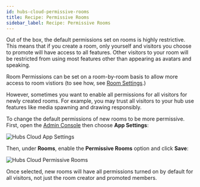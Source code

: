 ```yaml
---
id: hubs-cloud-permissive-rooms
title: Recipe: Permissive Rooms
sidebar_label: Recipe: Permissive Rooms
---
```


Out of the box, the default permissions set on rooms is highly restrictive. This means that if you create a room, only yourself and visitors you choose to promote will have access to all features. Other visitors to your room will be restricted from using most features other than appearing as avatars and speaking.

Room Permissions can be set on a room-by-room basis to allow more access to room vistiors (to see how, see [Room Settings](./hubs-room-settings.md).)

However, sometimes you want to enable all permissions for all visitors for newly created rooms. For example, you may trust all visitors to your hub use features like media spawning and drawing responsibly.

To change the default permissions of new rooms to be more permissive. First, open the [Admin Console](./hubs-cloud-getting-started.md) then choose **App Settings**:

![Hubs Cloud App Settings](img/hubs-cloud-app-settings.png)

Then, under **Rooms**, enable the **Permissive Rooms** option and click **Save**:

![Hubs Cloud Permissive Rooms](img/hubs-cloud-permissive-rooms.png)

Once selected, new rooms will have all permissions turned on by default for all visitors, not just the room creator and promoted members.

